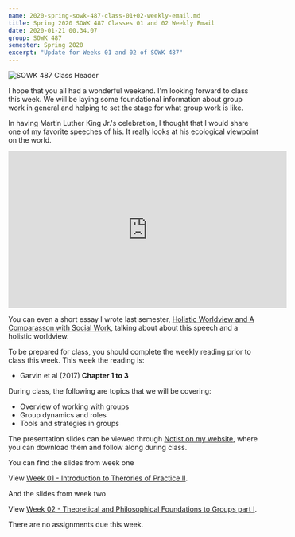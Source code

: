 ```yaml
---
name: 2020-spring-sowk-487-class-01+02-weekly-email.md
title: Spring 2020 SOWK 487 Classes 01 and 02 Weekly Email
date: 2020-01-21 00.34.07
group: SOWK 487
semester: Spring 2020
excerpt: "Update for Weeks 01 and 02 of SOWK 487"
---
```


![SOWK 487 Class Header](https://jacobrcampbell.com/assets/media/2020-class-header-sowk-theories-of-practice-ii.png "SOWK 487 Class Header")

I hope that you all had a wonderful weekend. I'm looking forward to class this week. We will be laying some foundational information about group work in general and helping to set the stage for what group work is like.

In having Martin Luther King Jr.'s celebration, I thought that I would share one of my favorite speeches of his. It really looks at his ecological viewpoint on the world.

<iframe width="560" height="315" src="https://www.youtube.com/embed/1jeyIAH3bUI" frameborder="0" allow="accelerometer; autoplay; encrypted-media; gyroscope; picture-in-picture" allowfullscreen></iframe>

You can even a short essay I wrote last semester, [Holistic Worldview and A Comparasson with Social Work](https://jacobrcampbell.com/resources/essays/holistic-worldview-and-a-comparasson-with-social-work/), talking about about this speech and a holistic worldview.

To be prepared for class, you should complete the weekly reading prior to class this week. This week the reading is:

- Garvin et al (2017) __Chapter 1 to 3__

During class, the following are topics that we will be covering:

- Overview of working with groups
- Group dynamics and roles
- Tools and strategies in groups


The presentation slides can be viewed through [Notist on my website](https://presentations.jacobrcampbell.com), where you can download them and follow along during class.

You can find the slides from week one

<p data-notist="campjacob/nFwEqM" data-ratio="4:3">View <a href="https://presentations.jacobrcampbell.com/nFwEqM">Week 01 - Introduction to Therories of Practice II</a>.</p><script async src="https://on.notist.cloud/embed/002.js"></script>

And the slides from week two

<p data-notist="campjacob/KncNAS" data-ratio="4:3">View <a href="https://presentations.jacobrcampbell.com/KncNAS">Week 02 - Theoretical and Philosophical Foundations to Groups part I</a>.</p><script async src="https://on.notist.cloud/embed/002.js"></script>

There are no assignments due this week.